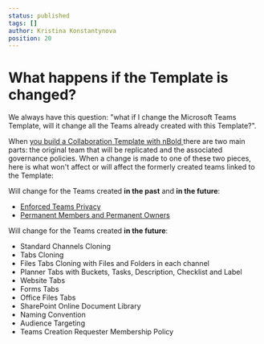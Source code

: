 ```yaml
---
status: published
tags: []
author: Kristina Konstantynova
position: 20
---
```

# What happens if the Template is changed?

We always have this question: "what if I change the Microsoft Teams Template, will it change all the Teams already created with this Template?".

When [you build a Collaboration Template with nBold ](https://docs.nbold.co/collaboration-templates/create-a-new-collaboration-template.html)there are two main parts: the original team that will be replicated and the associated governance policies. When a change is made to one of these two pieces, here is what won't affect or will affect the formerly created teams linked to the Template:

Will change for the Teams created **in the past** and **in the future**:

* [Enforced Teams Privacy](https://help.salestim.com/en/articles/3519966-security-policy)
* [Permanent Members and Permanent Owners](https://help.salestim.com/en/articles/4149874-permanent-owners-and-members-policy)

Will change for the Teams created **in the future**:

* Standard Channels Cloning
* Tabs Cloning
* Files Tabs Cloning with Files and Folders in each channel
* Planner Tabs with Buckets, Tasks, Description, Checklist and Label
* Website Tabs
* Forms Tabs
* Office Files Tabs
* SharePoint Online Document Library
* Naming Convention
* Audience Targeting
* Teams Creation Requester Membership Policy